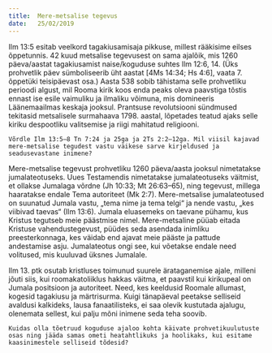 ```yaml
---
title:  Mere-metsalise tegevus
date:   25/02/2019
---
```


Ilm 13:5 esitab veelkord tagakiusamisaja pikkuse, millest rääkisime eilses õppetunnis. 42 kuud metsalise tegevusest on sama ajalõik, mis 1260 päeva/aastat tagakiusamist naise/koguduse suhtes Ilm 12:6, 14. (Üks prohvetlik päev sümboliseerib üht aastat [4Ms 14:34; Hs 4:6], vaata 7. õppetüki teisipäevast osa.) Aasta 538 sobib tähistama selle prohvetliku perioodi algust, mil Rooma kirik koos enda peaks oleva paavstiga tõstis ennast ise esile vaimuliku ja ilmaliku võimuna, mis domineeris Läänemaailmas keskaja jooksul. Prantsuse revolutsiooni sündmused tekitasid metsalisele surmahaava 1798. aastal, lõpetades teatud ajaks selle kiriku despootliku valitsemise ja riigi mahitatud religiooni.

`Võrdle Ilm 13:5–8 Tn 7:24 ja 25ga ja 2Ts 2:2–12ga. Mil viisil kajavad mere-metsalise tegudest vastu väikese sarve kirjeldused ja seadusevastane inimene?`

Mere-metsalise tegevust prohvetliku 1260 päeva/aasta jooksul nimetatakse jumalateotuseks. Uues Testamendis nimetatakse jumalateotuseks väitmist, et ollakse Jumalaga võrdne (Jh 10:33; Mt 26:63–65), ning tegevust, millega haaratakse endale Tema autoriteet (Mk 2:7). Mere-metsalise jumalateotused on suunatud Jumala vastu, „tema nime ja tema telgi“ ja nende vastu, „kes viibivad taevas“ (Ilm 13:6). Jumala eluasemeks on taevane pühamu, kus Kristus tegutseb meie päästmise nimel. Mere-metsaline püüab eitada Kristuse vahendustegevust, püüdes seda asendada inimliku preesterkonnaga, kes väidab end ajavat meie pääste ja pattude andestamise asju. Jumalateotus ongi see, kui võetakse endale need volitused, mis kuuluvad üksnes Jumalale.

Ilm 13. ptk osutab kristluses toimunud suurele ärataganemise ajale, milleni jõuti siis, kui roomakatoliiklus hakkas väitma, et paavstil kui kirikupeal on Jumala positsioon ja autoriteet. Need, kes keeldusid Roomale allumast, kogesid tagakiusu ja märtrisurma. Kuigi tänapäeval peetakse selliseid avaldusi kalkideks, lausa fanaatilisteks, ei saa olevik kustutada ajalugu, olenemata sellest, kui palju mõni inimene seda teha soovib.

`Kuidas olla tõetruud koguduse ajaloo kohta käivate prohvetikuulutuste osas ning jääda samas ometi heatahtlikuks ja hoolikaks, kui esitame kaasinimestele selliseid tõdesid?`